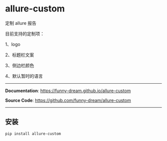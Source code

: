 # allure-custom

定制 allure 报告

目前支持的定制项：

1、logo

2、标题栏文案

3、侧边栏颜色

4、默认暂时的语言

---

**Documentation**: <a href="https://funny-dream.github.io/allure-custom" target="_blank">https://funny-dream.github.io/allure-custom</a>

**Source Code**: <a href="https://github.com/funny-dream/allure-custom" target="_blank">https://github.com/funny-dream/allure-custom</a>

---

## 安装

```shell
pip install allure-custom
```
